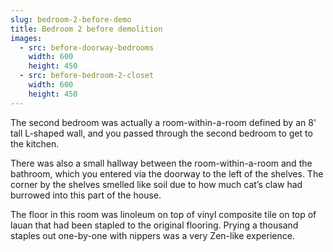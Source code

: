 ```yaml
---
slug: bedroom-2-before-demo
title: Bedroom 2 before demolition
images:
  - src: before-doorway-bedrooms
    width: 600
    height: 450
  - src: before-bedroom-2-closet
    width: 600
    height: 450
---
```

The second bedroom was actually a room-within-a-room defined by an 8' tall L-shaped wall, and you passed through the second bedroom to get to the kitchen.

There was also a small hallway between the room-within-a-room and the bathroom, which you entered via the doorway to the left of the shelves. The corner by the shelves smelled like soil due to how much cat’s claw had burrowed into this part of the house.

The floor in this room was linoleum on top of vinyl composite tile on top of lauan that had been stapled to the original flooring. Prying a thousand staples out one-by-one with nippers was a very Zen-like experience.